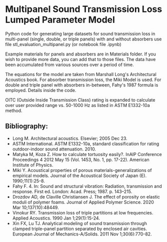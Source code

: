 # Multipanel Sound Transmission Loss Lumped Parameter Model
Python code for generating large datasets for sound transmission loss in multi-panel (single, double, or triple panels) with and without absorbers
use file stl_evaluation_multipanel.py
(or notebook file .ipynb)

Example materials for panels and absorbers are in Materials folder. If you wish to provide more data, you can add that to those files. The data have been accumulated from various sources over a period of time.

The equations for the model are taken from Marshall Long's Architectural Acoustics book. For absorber transmission loss, the Miki Model is used. For double and triple panel with absorbers in-between, Fahy's 1987 formula is employed. Details inside the code.

OITC (Outside Inside Transmission Class) rating is expanded to calculate over user provided range vs. 50-1000 Hz as listed in ASTM E1332-10a method. 

## Bibliography:
- Long M. Architectural acoustics. Elsevier; 2005 Dec 23.
- ASTM International. ASTM E1332-10a, standard classification for rating outdoor-indoor sound attenuation. 2010.
- Matyka M, Koza Z. How to calculate tortuosity easily?. InAIP Conference Proceedings 4 2012 May 15 (Vol. 1453, No. 1, pp. 17-22). American Institute of Physics.
- Miki Y. Acoustical properties of porous materials-generalizations of empirical models. Journal of the Acoustical Society of Japan (E). 1990;11(1):25-8.
- Fahy F. 4. In: Sound and structural vibration: Radiation, transmission and response. First ed. London: Acad. Press; 1987. p. 143–215. 
- Drozdov AD, de Claville Christiansen J. The effect of porosity on elastic moduli of polymer foams. Journal of Applied Polymer Science. 2020 Mar 10;137(10):48449.
- Vinokur RY. Transmission loss of triple partitions at low frequencies. Applied Acoustics. 1990 Jan 1;29(1):15-24.
- Xin FX, Lu TJ. Analytical modeling of sound transmission through clamped triple-panel partition separated by enclosed air cavities. European Journal of Mechanics-A/Solids. 2011 Nov 1;30(6):770-82.
